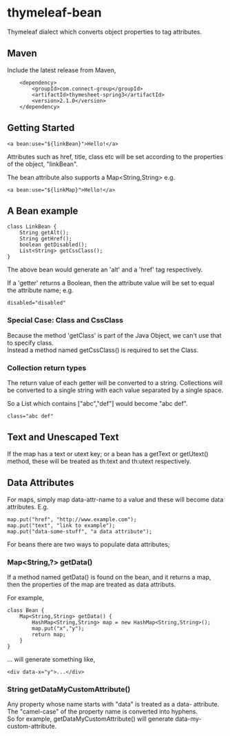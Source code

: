 thymeleaf-bean
==============

Thymeleaf dialect which converts object properties to tag attributes.


## Maven

Include the latest release from Maven,

		<dependency>
			<groupId>com.connect-group</groupId>
			<artifactId>thymesheet-spring3</artifactId>
			<version>2.1.0</version>
		</dependency>

## Getting Started

    <a bean:use="${linkBean}">Hello!</a>
    
Attributes such as href, title, class etc will be set according to the properties of the object, "linkBean".

The bean attribute also supports a Map<String,String> e.g.

    <a bean:use="${linkMap}">Hello!</a>
    
## A Bean example

    class LinkBean {
        String getAlt();
        String getHref();
        boolean getDisabled();
        List<String> getCssClass();
    }
     
The above bean would generate an 'alt' and a 'href' tag respectively.
 
If a 'getter' returns a Boolean, then the attribute value will be set to equal the attribute name; e.g.

    disabled="disabled"

### Special Case: Class and CssClass
Because the method 'getClass' is part of the Java Object, we can't use that to specify class.  
Instead a method named getCssClass() is required to set the Class.

### Collection return types
The return value of each getter will be converted to a string.  Collections will be converted to a single string with each value separated by a single space.

So a List<String> which contains ["abc","def"] would become "abc def".

    class="abc def"

## Text and Unescaped Text
If the map has a text or utext key; or a bean has a getText or getUtext() method, these will be treated as th:text and th:utext respectively.

## Data Attributes
For maps, simply map data-attr-name to a value and these will become data attributes.  E.g.

    map.put("href", "http://www.example.com");
    map.put("text", "link to example");
    map.put("data-some-stuff", "a data attribute");
    
For beans there are two ways to populate data attributes;

### Map<String,?> getData()
If a method named getData() is found on the bean, and it returns a map, then the properties of the map are treated as data attributs.

For example,

    class Bean {
        Map<String,String> getData() {
            HashMap<String,String> map = new HashMap<String,String>();
            map.put("x","y");
            return map;
        }
    }

... will generate something like,

    <div data-x="y">...</div>

### String getDataMyCustomAttribute()
Any property whose name starts with "data" is treated as a data- attribute.  The "camel-case" of the property name is converted into hyphens.  
So for example, getDataMyCustomAttribute() will generate data-my-custom-attribute.




